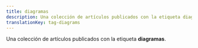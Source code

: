 ```yaml
---
title: diagramas
description: Una colección de artículos publicados con la etiqueta diagramas.
translationKey: tag-diagrams
---
```

Una colección de artículos publicados con la etiqueta **diagramas**.
